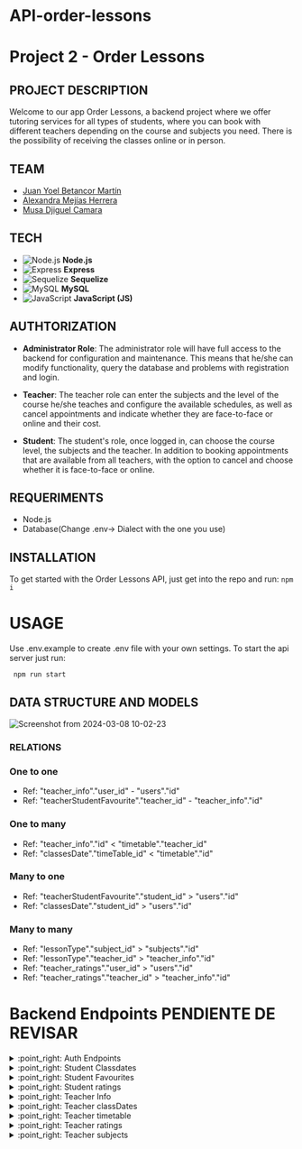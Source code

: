 # API-order-lessons
# Project 2 - Order Lessons

## PROJECT DESCRIPTION

Welcome to our app Order Lessons, a backend project where we offer tutoring services for all types of students, where you can book with different teachers depending on the course and subjects you need. There is the possibility of receiving the classes online or in person.


## TEAM
- [Juan Yoel Betancor Martín](https://github.com/Yoel96 )
- [Alexandra Mejías Herrera](https://github.com/AlexandraMH93)
- [Musa Djiguel Camara](https://github.com/Musadjc)

## TECH
- ![Node.js](https://img.shields.io/badge/Node.js-8CC84B?style=for-the-badge&logo=node.js&logoColor=white) **Node.js**
- ![Express](https://img.shields.io/badge/Express-000000?style=for-the-badge&logo=express&logoColor=white) **Express**
- ![Sequelize](https://img.shields.io/badge/Sequelize-52B0E7?style=for-the-badge&logo=sequelize&logoColor=white) **Sequelize**
- ![MySQL](https://img.shields.io/badge/MySQL-4479A1?style=for-the-badge&logo=mysql&logoColor=white) **MySQL**
- ![JavaScript](https://img.shields.io/badge/JavaScript-F7DF1E?style=for-the-badge&logo=javascript&logoColor=black) **JavaScript (JS)**

## AUTHTORIZATION
- **Administrator Role**: The administrator role will have full access to the backend for configuration and maintenance. This means that he/she can modify functionality, query the database and problems with registration and login.
  
- **Teacher**: The teacher role can enter the subjects and the level of the course he/she teaches and configure the available schedules, as well as cancel appointments and indicate whether they are face-to-face or online and their cost.
  
- **Student**: The student's role, once logged in, can choose the course level, the subjects and the teacher. In addition to booking appointments that are available from all teachers, with the option to cancel and choose whether it is face-to-face or online.

 ## REQUERIMENTS
 - Node.js
 - Database(Change .env-> Dialect with the one you use)


 ## INSTALLATION
To get started with the Order Lessons API, just get into the repo and run:
``` npm i ```

# USAGE

Use .env.example to create .env file with your own settings. To start the api server just run:

``` npm run start```

## DATA STRUCTURE AND MODELS
![Screenshot from 2024-03-08 10-02-23](https://github.com/Yoel96/API-order-lessons/assets/145113052/7e3ee3cb-8d5f-4272-baac-4b04c2213169)


### RELATIONS

### One to one
- Ref: "teacher_info"."user_id" - "users"."id"
- Ref: "teacherStudentFavourite"."teacher_id" - "teacher_info"."id"
  
### One to many
- Ref: "teacher_info"."id" < "timetable"."teacher_id"
- Ref: "classesDate"."timeTable_id" < "timetable"."id"

### Many to one
- Ref: "teacherStudentFavourite"."student_id" > "users"."id"
- Ref: "classesDate"."student_id" > "users"."id"
  
### Many to many
- Ref: "lessonType"."subject_id" > "subjects"."id"
- Ref: "lessonType"."teacher_id" > "teacher_info"."id"
- Ref: "teacher_ratings"."user_id" > "users"."id"
- Ref: "teacher_ratings"."teacher_id" > "teacher_info"."id"

 # Backend Endpoints PENDIENTE DE REVISAR
 <details>
<summary>:point_right: Auth Endpoints</summary>

| METHOD | ENDPOINT                  | TOKEN | ROLE         | DESCRIPTION                        | POST PARAMS                | RETURNS                              |
| ------ | ------------------------- | ----- | ------------ | ---------------------------------- | -------------------------- | -------------------------------|
| POST   | /signup                   | NO    | Admin        | Creates an account                 | -                          | { token, rol }                 |
| POST   | /login                    | NO    | Admin        | Logs in with corresponding account | -                          | { token, rol }                 |
| POST   | /signup                   | NO    | Teacher      | Creates an account                 | -                          | { token, rol }                 |
| POST   | /login                    | NO    | Teacher      | Logs in with corresponding account | -                          | { token, rol }                 |
| POST   | /signup                   | NO    | Student      | Creates an account                 | -                          | { token, rol }                 |
| POST   | /login                    | NO    | Student      | Logs in with corresponding account | -                          | { token, rol }                 |
</details>

<details>
<summary>:point_right: Student Classdates </summary>

| METHOD | ENDPOINT                  | TOKEN  | ROLE         | DESCRIPTION                               | POST PARAMS                | RETURNS                        |
| ------ | ------------------------- | ------ | ------------ | ----------------------------------------- | -------------------------- | -------------------------------|
| GET    | /classDate/student/       | YES    | Student      | Gets all classDateByStudentEmail          | -                          | [{ Student }]                  |
| POST   | /classDate/               | YES    | Student      | Creates a classDate                       | -                          | Student created sucessfully    |
| PUT    | /classDate/:id            | YES    | Student      | Updates a specific booking                | student_id                 | Student updated successfully   |
| DELETE | /classDate/:id            | YES    | Student      | Deletes a specific booking                | student_id                 | Student deleted sucessfully    |

</details>


<details>
<summary>:point_right: Student Favourites</summary>

| METHOD | ENDPOINT                      | TOKEN  | ROLE           | DESCRIPTION                               | POST PARAMS                | RETURNS                        |
| ------ | -------------------------     | ------ | ------------   | ----------------------------------------- | -------------------------- | -------------------------------|
| GET    | /favouriteTeacher/            | YES    | student        | Gets all classrooms                       | -                          | [{ booking }]                  |
| POST   | /favouriteTeacher/            | YES    | student        | Creates a classroom                       | -                          | Classroom created sucessfully  |
| DELETE | /favouriteTeacher/:teacher_id | YES    | student        | Deletes a specific classroom              | classroom_id               | Classroom deleted sucessfully  |

</details>

<details>
<summary>:point_right: Student ratings</summary>

| METHOD | ENDPOINT                  | TOKEN  | ROLE         | DESCRIPTION                               | POST PARAMS                | RETURNS                           |
| ------ | ------------------------- | ------ | ------------ | ----------------------------------------- | -------------------------- | --------------------------------- |
| GET    | ratings/student/          | YES    | student       | Gets all subscriptions                    | -                          | [{ subscriptions }]               |

</details>

<details>
<summary>:point_right: Teacher Info</summary>

| METHOD | ENDPOINT                  | TOKEN  | ROLE         | DESCRIPTION                               | POST PARAMS                | RETURNS                           |
| ------ | ------------------------- | ------ | ------------ | ----------------------------------------- | -------------------------- | --------------------------------- |
| PUT    | /teacher/                 | YES    | teacher       | Gets all teachers                         | -                          | [{ teachers }]                    |

</details>

<details>
<summary>:point_right: Teacher classDates</summary>

| METHOD | ENDPOINT                  | TOKEN  | ROLE         | DESCRIPTION                               | POST PARAMS                | RETURNS                           |
| ------ | ------------------------- | ------ | ------------ | ----------------------------------------- | -------------------------- | --------------------------------- |
| GET    | /teacherClassDate/        | YES    | Teacher      | Updates a specific teacher                | -                          | Teacher updated successfully      |


</details>

<details>
<summary>:point_right: Teacher timetable</summary>

| METHOD | ENDPOINT                  | TOKEN  | ROLE         | DESCRIPTION                               | POST PARAMS                | RETURNS                           |
| ------ | ------------------------- | ------ | ------------ | ----------------------------------------- | -------------------------- | --------------------------------- |
| GET    | /timeTable/               | YES    | teacher      | Gets all teachers                         | -                          | [{ teachers }]                    |
| POST   | /timeTable/               | YES    | teacher      | Creates a teacher                         | -                          | Teacher created sucessfully       |
| PUT    | timeTable/:id             | YES    | teacher      | Updates a specific teacher                | teacher_id                 | Teacher updated successfully      |
| DELETE | timeTable/:id             | YES    | teacher      | Deletes a specific teacher                | teacher_id                 | Teacher deleted sucessfully       |

</details>

<details>
<summary>:point_right: Teacher ratings</summary>

| METHOD | ENDPOINT                  | TOKEN  | ROLE         | DESCRIPTION                               | POST PARAMS                | RETURNS                           |
| ------ | ------------------------- | ------ | ------------ | ----------------------------------------- | -------------------------- | --------------------------------- |
| GET    | /ratings/teacher/         | YES    | teacher      | Gets all teachers                         | -                          | [{ teachers }]                    |

</details>

<details>
<summary>:point_right: Teacher subjects</summary>

| METHOD | ENDPOINT                  | TOKEN  | ROLE         | DESCRIPTION                               | POST PARAMS                | RETURNS                           |
| ------ | ------------------------- | ------ | ------------ | ----------------------------------------- | -------------------------- | --------------------------------- |
| GET    | /subject/                 | YES    | teacher      | Gets all teachers                         | -                          | [{ teachers }]                    |
| POST   | /subject/                 | YES    | teacher      | Creates a teacher                         | -                          | Teacher created sucessfully       |
| DELETE | /subject/                 | YES    | teacher      | Deletes a specific teacher                | -                          | Teacher deleted sucessfully       |

</details>
